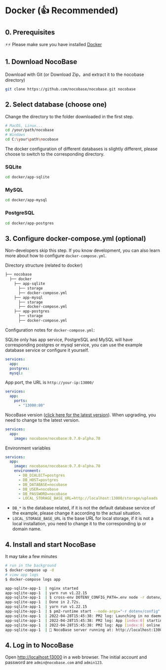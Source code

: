 # Docker (👍 Recommended)

## 0. Prerequisites

⚡⚡ Please make sure you have installed [Docker](https://docs.docker.com/get-docker/)

## 1. Download NocoBase

Download with Git (or Download Zip，and extract it to the nocobase directory)

```bash
git clone https://github.com/nocobase/nocobase.git nocobase
```

## 2. Select database (choose one)

Change the directory to the folder downloaded in the first step.

```bash
# MacOS, Linux...
cd /your/path/nocobase
# Windows
cd C:\your\path\nocobase
```

The docker configuration of different databases is slightly different, please choose to switch to the corresponding directory.

### SQLite

```bash
cd docker/app-sqlite
```

### MySQL

```bash
cd docker/app-mysql
```

### PostgreSQL

```bash
cd docker/app-postgres
```

## 3. Configure docker-compose.yml (optional)

<Alert>

Non-developers skip this step. If you know development, you can also learn more about how to configure `docker-compose.yml`.

</Alert>

Directory structure (related to docker)

```bash
├── nocobase
  ├── docker
    ├── app-sqlite
      ├── storage
      ├── docker-compose.yml
    ├── app-mysql
      ├── storage
      ├── docker-compose.yml
    ├── app-postgres
      ├── storage
      ├── docker-compose.yml
```

Configuration notes for `docker-compose.yml`:

SQLite only has app service, PostgreSQL and MySQL will have corresponding postgres or mysql service, you can use the example database service or configure it yourself.

```yml
services:
  app:
  postgres:
  mysql:
```

App port, the URL is `http://your-ip:13000/`

```yml
services:
  app:
    ports:
      - "13000:80"
```

NocoBase version ([click here for the latest version](https://hub.docker.com/r/nocobase/nocobase/tags)). When upgrading, you need to change to the latest version.

```yml
services:
  app:
    image: nocobase/nocobase:0.7.0-alpha.78
```

Environment variables

```yml
services:
  app:
    image: nocobase/nocobase:0.7.0-alpha.78
    environment:
      - DB_DIALECT=postgres
      - DB_HOST=postgres
      - DB_DATABASE=nocobase
      - DB_USER=nocobase
      - DB_PASSWORD=nocobase
      - LOCAL_STORAGE_BASE_URL=http://localhost:13000/storage/uploads
```

- `DB_*` is the database related, if it is not the default database service of the example, please change it according to the actual situation.
- `LOCAL_STORAGE_BASE_URL` is the base URL for local storage, if it is not a local installation, you need to change it to the corresponding ip or domain name.

## 4. Install and start NocoBase

It may take a few minutes

```bash
# run in the background
$ docker-compose up -d
# view app logs
$ docker-compose logs app

app-sqlite-app-1  | nginx started
app-sqlite-app-1  | yarn run v1.22.15
app-sqlite-app-1  | $ cross-env DOTENV_CONFIG_PATH=.env node -r dotenv/config packages/app/server/lib/index.js install -s
app-sqlite-app-1  | Done in 2.72s.
app-sqlite-app-1  | yarn run v1.22.15
app-sqlite-app-1  | $ pm2-runtime start --node-args="-r dotenv/config" packages/app/server/lib/index.js -- start
app-sqlite-app-1  | 2022-04-28T15:45:38: PM2 log: Launching in no daemon mode
app-sqlite-app-1  | 2022-04-28T15:45:38: PM2 log: App [index:0] starting in -fork mode-
app-sqlite-app-1  | 2022-04-28T15:45:38: PM2 log: App [index:0] online
app-sqlite-app-1  | 🚀 NocoBase server running at: http://localhost:13000/
```

## 4. Log in to NocoBase

Open [http://localhost:13000](http://localhost:13000) in a web browser. The initial account and password are `admin@nocobase.com` and `admin123`.
